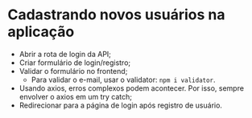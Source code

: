 # Cadastrando novos usuários na aplicação

- Abrir a rota de login da API;
- Criar formulário de login/registro;
- Validar o formulário no frontend;
  - Para validar o e-mail, usar o validator: `npm i validator`.
- Usando axios, erros complexos podem acontecer. Por isso, sempre envolver o axios em um try catch;
- Redirecionar para a página de login após registro de usuário.
